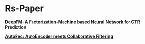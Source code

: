 # Rs-Paper

**[DeepFM: A Factorization-Machine based Neural Network for CTR Prediction](https://github.com/qsdcfd/Rs-Paper/blob/TIL/DeepFM)**

**[AutoRec: AutoEncoder meets Collaborative Filtering](https://github.com/qsdcfd/Rs-Paper/tree/TIL/AutoRec)**
